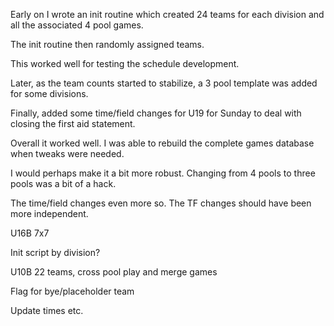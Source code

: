 Early on I wrote an init routine which created 24 teams for each division and all the associated 4 pool games.

The init routine then randomly assigned teams. 

This worked well for testing the schedule development.

Later, as the team counts started to stabilize, a 3 pool template was added for some divisions.

Finally, added some time/field changes for U19 for Sunday to deal with closing the first aid statement.

Overall it worked well.  I was able to rebuild the complete games database when tweaks were needed.

I would perhaps make it a bit more robust.  Changing from 4 pools to three pools was a bit of a hack.

The time/field changes even more so.  The TF changes should have been more independent.

U16B 7x7

Init script by division?

U10B 22 teams, cross pool play and merge games

Flag for bye/placeholder team

Update times etc.
